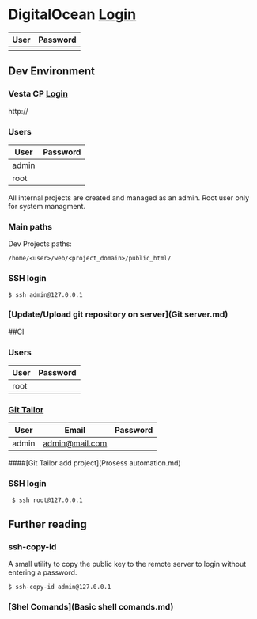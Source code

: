 # DigitalOcean [Login](https://cloud.digitalocean.com/login)

| User | Password |
| ---- | -------- |
| | |


## Dev Environment
### Vesta CP [Login](http://)

http://

### Users

| User | Password |
| ---- | -------- |
| admin | |
| root |  |


All internal projects are created and managed as an admin.
Root user only for system managment.

### Main paths

Dev Projects paths:

	/home/<user>/web/<project_domain>/public_html/


### SSH login

	$ ssh admin@127.0.0.1

### [Update/Upload git repository on server](Git server.md)


##CI
### Users
| User | Password |
| ---- | -------- |
| root | |

### [Git Tailor](http://tailor.127.0.0.1.com)

| User | Email | Password |
| --- | --- | --- |
| admin |admin@mail.com| |


####[Git Tailor add project](Prosess automation.md)

### SSH login

	 $ ssh root@127.0.0.1


## Further reading
### ssh-copy-id
A small utility to copy the public key to the remote server to login without entering a password.

	$ ssh-copy-id admin@127.0.0.1

### [Shel Comands](Basic shell comands.md)
